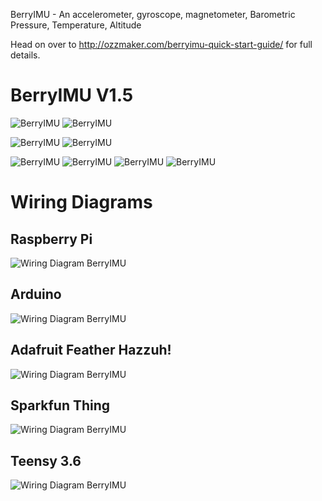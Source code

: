 BerryIMU - An accelerometer, gyroscope, magnetometer, Barometric Pressure, Temperature, Altitude

Head on over to http://ozzmaker.com/berryimu-quick-start-guide/ for full details.

<h1>BerryIMU  V1.5</h1>

![BerryIMU](http://ozzmaker.com/wp-content/uploads/2015/03/BerryIMUProd1-300.jpg "BerryIMU")
![BerryIMU](http://ozzmaker.com/wp-content/uploads/2015/03/BerryIMUProd3-300.jpg "BerryIMU")


![BerryIMU](http://ozzmaker.com/wp-content/uploads/2015/03/BerryIMUProd5-300.jpg?raw=true "BerryIMU and Raspberry Pi")
![BerryIMU](http://ozzmaker.com/wp-content/uploads/2015/07/BerryIMU-Arduino-300.jpg "BerryIMU and Arduino")


![BerryIMU]( http://ozzmaker.com/wp-content/uploads/2016/01/BerryIMUProd6-300-git.jpg "BerryIMU and the Raspbery Pi Zero")
![BerryIMU]( http://ozzmaker.com/wp-content/uploads/2016/11/ESP8266Thing-300.jpg "BerryIMU and Sparkfun Thing")
![BerryIMU]( http://ozzmaker.com/wp-content/uploads/2016/11/ESP8266Huzzah-300.jpg "BerryIMU and Adafruit Huzzah!")
![BerryIMU]( http://ozzmaker.com/wp-content/uploads/2015/01/teensy3.6BerryIMU-300.jpg "BerryIMU and Adafruit Huzzah!")




<h1>Wiring Diagrams</h1>

<h2>Raspberry Pi</h2>

![Wiring Diagram BerryIMU](http://ozzmaker.com/wp-content/uploads/2015/01/RaspberryPiBerryIMUWire1.png "Wiring Diagram")

<h2>Arduino</h2>

![Wiring Diagram BerryIMU](http://ozzmaker.com/wp-content/uploads/2015/07/BerryIMUArduinoWire1.png "Wiring Diagram")

<h2>Adafruit Feather Hazzuh!</h2>

![Wiring Diagram BerryIMU](http://ozzmaker.com/wp-content/uploads/2015/01/AdafruitHuzzahBerryIMUWire1.png "Wiring Diagram")

<h2>Sparkfun Thing</h2>

![Wiring Diagram BerryIMU](http://ozzmaker.com/wp-content/uploads/2015/01/SparkfunThingDevBerryIMUWire1.png "Wiring Diagram")

<h2>Teensy 3.6</h2>

![Wiring Diagram BerryIMU](http://ozzmaker.com/wp-content/uploads/2015/01/Teensy3.6BerryIMUWire1.png "Wiring Diagram")
